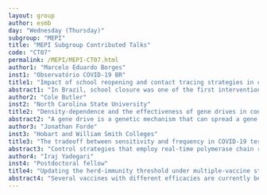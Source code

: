 ```yaml
---
layout: group
author: esmb
day: "Wednesday (Thursday)"
subgroup: "MEPI"
title: "MEPI Subgroup Contributed Talks"
code: "CT07"
permalink: /MEPI/MEPI-CT07.html
author1: "Marcelo Eduardo Borges"
inst1: "Observatório COVID-19 BR"
title1: "Impact of school reopening and contact tracing strategies in covid-19 epidemiological dynamics in Brazilian capitals"
abstract1: "In Brazil, school closure was one of the first interventions adopted to contain the spread of Sars-Cov-2. While maintaining this intervention for an extended period presents increasing social costs, there is a reasonable concern regarding the epidemiological consequences of reopening schools during the pandemic. Here, we model the epidemiological dynamics in scenarios of school reopening for 3 capitals of Brazil, and how mitigation measures such as contact tracing can contribute to reduce the risk of transmissions. We implement an extended SEIR model stratified by age and contact networks at different environments (school, home, work, and others), and the transmission rate is affected by distinct intervention measures. After fitting epidemiological and demographic data, we simulate scenarios of increasing school transmission due to school reopening. The effects of contact tracing strategies in reducing transmission in school contacts are explored. Our results indicate that a flexibilization in the school closure intervention results in a non-linear increase of reported cases and deaths, that is dependent on the previous prevalence of cases in the population. Also, when contact tracing is restricted to school settings, a large number of daily tests are required to produce significant effects in reducing the total number of infections and deaths."
author2: "Cole Butler"
inst2: "North Carolina State University"
title2: "Density-dependence and the effectiveness of gene drives in controlling prevalence of mosquito-borne infections"
abstract2: "A gene drive is a genetic mechanism that can spread a gene through a population. Gene drives have the potential to significantly change the way we control vector-borne diseases, most notably dengue and malaria, with mathematical models having demonstrated their potential effectiveness. A key consideration absent from the mathematical modeling literature is the influence of density-dependence on target populations. Density-dependence is a natural ecological process that can counteract population suppression by a gene drive. The purpose here is then to study gene drive performance in a population of mosquitoes with density-dependent characteristics and determine how this affects infectious disease control. We use a mathematical framework in which a model for mosquito population genetics and dynamics is coupled to an epidemiological model. We explore a variety of different scenarios relating to the type of transgene released (e.g. varying sex-specific lethality). We undertake a sensitivity analysis to explore performance over a wide range of scenarios and to identify key parameters that influence the effectiveness of the approach. In each situation, results of system analysis with and without density-dependence is compared, and to what extent such factors influence certain quantities of interest such as disease prevalence in a human population."
author3: "Jonathan Forde"
inst3: "Hobart and William Smith Colleges"
title3: "The tradeoff between sensitivity and frequency in COVID-19 testing"
abstract3: "Control strategies that employ real-time polymerase chain reaction (RT-PCR) tests for the diagnosis and surveillance of COVID-19 epidemic are inefficient in fighting the epidemic due to high cost, delays in obtaining results, and the need of specialized personnel and equipment for laboratory processing. Cheaper and faster alternatives have been proposed, which return results rapidly, but are less sensitive in detecting virus. To quantify the effects of the tradeoffs between sensitivity, cost, testing frequency, and delay in test return on the overall course of an outbreak, we built a multi-scale immuno-epidemiological model that connects the virus profile of infected individuals with transmission and testing at the population level. For fixed testing capacity, lower sensitivity tests with shorter return delays slightly flatten the daily incidence curve and delay the time to the peak daily incidence. However, compared with RT-PCR testing, they do not always reduce the cumulative case count at half a year into the outbreak. When testing frequency is increased to account for the lower cost of less sensitive tests, we observe a large reduction in cumulative case counts. We predict that surveillance testing that employs low-sensitivity tests at high frequency can be an effective tool for epidemic control."
author4: "Iraj Yadegari"
inst4: "Postdoctoral fellow"
title4: "Updating the herd-immunity threshold under multiple-vaccine strategies"
abstract4: "Several vaccines with different efficacies are currently being distributed across the world to control COVID-19. Having enough doses from the most efficient vaccines in a short time is not possible for all countries.  Hence, policy-makers may propose using various combinations of available vaccines to eliminate the disease quickly by achieving herd immunity. The classic herd-immunity threshold suggests that we can eliminate outbreaks from a population by vaccinating a fraction of the population. However, that classic threshold is for a single vaccine and is invalid and biased when we have multiple-vaccine strategies for a disease. Therefore, making decisions for vaccine-allocation policies based on this threshold may be costly. Here, we formulate the problem and find the exact threshold for the case with multiple-vaccine strategies for a single disease and show that there is more than one strategy to achieve herd immunity. Unlike the single-vaccine case, herd immunity can be achieved with an unlimited number of vaccine-allocation policies when multiple vaccines are available. Moreover, we propose methods to find the optimal strategy in a set of multiple-vaccination strategies."
---
```

